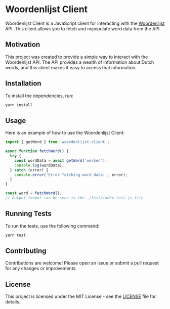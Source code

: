 # Woordenlijst Client
Woordenlijst Client is a JavaScript client for interacting with the [Woordenlijst](https://woordenlijst.org/) API. This client allows you to fetch and manipulate word data from the API.


## Motivation
This project was created to provide a simple way to interact with the Woordenlijst API. The API provides a wealth of information about Dutch words, and this client makes it easy to access that information.

## Installation
To install the dependencies, run:

```sh
yarn install
```

## Usage
Here is an example of how to use the Woordenlijst Client:

```javascript
import { getWord } from 'woordenlijst-client';

async function fetchWord() {
  try {
    const wordData = await getWord('werken');
    console.log(wordData);
  } catch (error) {
    console.error('Error fetching word data:', error);
  }
}

const word = fetchWord();
// Output format can be seen in the ./test/index.test.js file
```

## Running Tests
To run the tests, use the following command:

```sh
yarn test
```

## Contributing
Contributions are welcome! Please open an issue or submit a pull request for any changes or improvements.

## License
This project is licensed under the MIT License - see the [LICENSE](LICENSE) file for details.